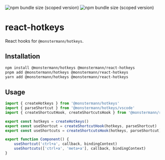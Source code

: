 ![npm bundle size (scoped version)](https://img.shields.io/bundlephobia/min/%40monstermann/react-hotkeys/latest) ![npm bundle size (scoped version)](https://img.shields.io/bundlephobia/minzip/%40monstermann/react-hotkeys/latest)

# react-hotkeys

React hooks for `@monstermann/hotkeys`.

## Installation

```sh
npm install @monstermann/hotkeys @monstermann/react-hotkeys
pnpm add @monstermann/hotkeys @monstermann/react-hotkeys
yarn add @monstermann/hotkeys @monstermann/react-hotkeys
```

## Usage

```ts
import { createHotkeys } from '@monstermann/hotkeys'
import { parseShortcut } from '@monstermann/hotkeys/vscode'
import { createShortcutHook, createShortcutsHook } from '@monstermann/react-hotkeys'

export const hotkeys = createHotkeys()
export const useShortcut = createShortcutHook(hotkeys, parseShortcut)
export const useShortcuts = createShortcutsHook(hotkeys, parseShortcut)
```

```ts
export function Component() {
    useShortcut('ctrl+a', callback, bindingContext)
    useShortcuts(['ctrl+a', 'meta+a'], callback, bindingContext)
}
```
